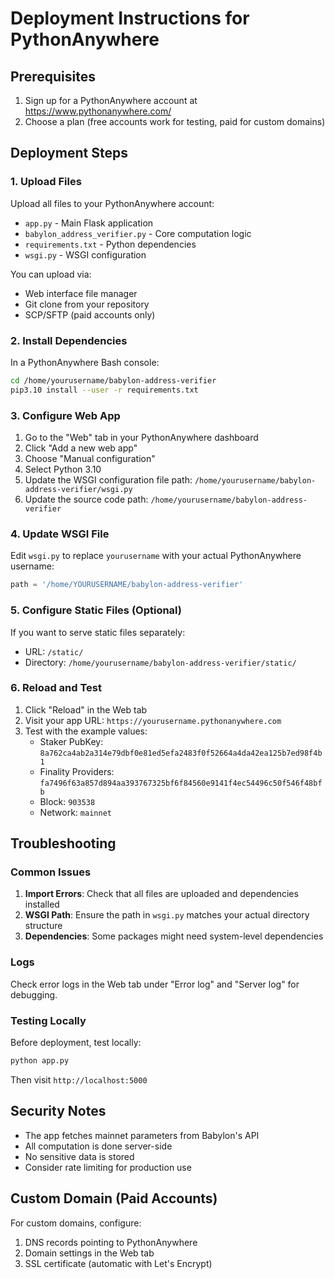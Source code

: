 # Deployment Instructions for PythonAnywhere

## Prerequisites
1. Sign up for a PythonAnywhere account at https://www.pythonanywhere.com/
2. Choose a plan (free accounts work for testing, paid for custom domains)

## Deployment Steps

### 1. Upload Files
Upload all files to your PythonAnywhere account:
- `app.py` - Main Flask application
- `babylon_address_verifier.py` - Core computation logic
- `requirements.txt` - Python dependencies
- `wsgi.py` - WSGI configuration

You can upload via:
- Web interface file manager
- Git clone from your repository
- SCP/SFTP (paid accounts only)

### 2. Install Dependencies
In a PythonAnywhere Bash console:
```bash
cd /home/yourusername/babylon-address-verifier
pip3.10 install --user -r requirements.txt
```

### 3. Configure Web App
1. Go to the "Web" tab in your PythonAnywhere dashboard
2. Click "Add a new web app"
3. Choose "Manual configuration"
4. Select Python 3.10
5. Update the WSGI configuration file path: `/home/yourusername/babylon-address-verifier/wsgi.py`
6. Update the source code path: `/home/yourusername/babylon-address-verifier`

### 4. Update WSGI File
Edit `wsgi.py` to replace `yourusername` with your actual PythonAnywhere username:
```python
path = '/home/YOURUSERNAME/babylon-address-verifier'
```

### 5. Configure Static Files (Optional)
If you want to serve static files separately:
- URL: `/static/`
- Directory: `/home/yourusername/babylon-address-verifier/static/`

### 6. Reload and Test
1. Click "Reload" in the Web tab
2. Visit your app URL: `https://yourusername.pythonanywhere.com`
3. Test with the example values:
   - Staker PubKey: `8a762ca4ab2a314e79dbf0e81ed5efa2483f0f52664a4da42ea125b7ed98f4b1`
   - Finality Providers: `fa7496f63a857d894aa393767325bf6f84560e9141f4ec54496c50f546f48bfb`
   - Block: `903538`
   - Network: `mainnet`

## Troubleshooting

### Common Issues
1. **Import Errors**: Check that all files are uploaded and dependencies installed
2. **WSGI Path**: Ensure the path in `wsgi.py` matches your actual directory structure
3. **Dependencies**: Some packages might need system-level dependencies

### Logs
Check error logs in the Web tab under "Error log" and "Server log" for debugging.

### Testing Locally
Before deployment, test locally:
```bash
python app.py
```
Then visit `http://localhost:5000`

## Security Notes
- The app fetches mainnet parameters from Babylon's API
- All computation is done server-side
- No sensitive data is stored
- Consider rate limiting for production use

## Custom Domain (Paid Accounts)
For custom domains, configure:
1. DNS records pointing to PythonAnywhere
2. Domain settings in the Web tab
3. SSL certificate (automatic with Let's Encrypt)